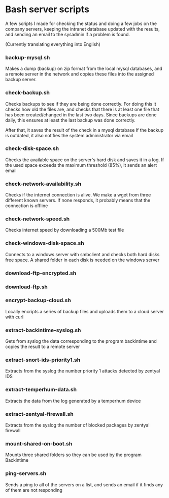 # Bash server scripts
A few scripts I made for checking the status and doing a few jobs on the company servers, keeping the intranet database updated with the results, and sending an email to the sysadmin if a problem is found.

(Currently translating everything into English)

### backup-mysql.sh
Makes a dump (backup) on zip format from  the local mysql databases, and a remote server in the network and copies these files into the assigned backup server.

### check-backup.sh
Checks backups to see if they are being done correctly. For doing this it checks how old the files are, and checks that there is at least one file that has been created/changed in the last two days. Since backups are done daily, this ensures at least the last backup was done correctly.

After that, it saves the result of the check in a mysql database If the backup is outdated, it also notifies the system administrator via email

### check-disk-space.sh
Checks the available space on the server's hard disk and saves it in a log. If the used space exceeds the maximum threshold (85%), it sends an alert email

### check-network-availability.sh
Checks if the internet connection is alive. We make a wget from three different known servers. If none responds, it probably means that the connection is offline

### check-network-speed.sh
Checks internet speed by downloading a 500Mb test file

### check-windows-disk-space.sh
Connects to a windows server with smbclient and checks both hard disks free space. A shared folder in each disk is needed on the windows server

### download-ftp-encrypted.sh

### download-ftp.sh

### encrypt-backup-cloud.sh
Locally encripts a series of backup files and uploads them to a cloud server with curl

### extract-backintime-syslog.sh
Gets from syslog the data corresponding to the program backintime and copies the result to a remote server

### extract-snort-ids-priority1.sh
Extracts from the syslog the number priority 1 attacks detected by zentyal IDS

### extract-temperhum-data.sh
Extracts the data from the log generated by a temperhum device

### extract-zentyal-firewall.sh
Extracts from the syslog the number of blocked packages by zentyal firewall

### mount-shared-on-boot.sh
Mounts three shared folders so they can be used by the program Backintime

### ping-servers.sh
Sends a ping to all of the servers on a list, and sends an email if it finds any of them are not responding
